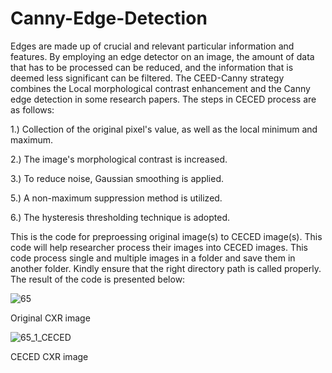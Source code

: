# Canny-Edge-Detection

Edges are made up of crucial and relevant particular information and features. By employing an edge detector on an image, the amount of data that has to be processed can be reduced, and the information that is deemed less significant can be filtered. The CEED-Canny strategy combines the Local morphological contrast enhancement and the Canny edge detection in some research papers. The steps in CECED process are as follows:

1.) Collection of the original pixel's value, as well as the local minimum and maximum.

2.) The image's morphological contrast is increased.

3.) To reduce noise, Gaussian smoothing is applied.

5.) A non-maximum suppression method is utilized.

6.) The hysteresis thresholding technique is adopted.

This is the code for preproessing original image(s) to CECED image(s). This code will help researcher process their images into CECED images. This code process single and multiple images in a folder and save them in another folder. Kindly ensure that the right directory path is called properly. The result of the code is presented below:


![65](https://user-images.githubusercontent.com/61402731/149646870-16d2d041-d0e2-47c7-bdd3-abbf0012e726.jpg)

Original CXR image


![65_1_CECED](https://user-images.githubusercontent.com/61402731/149646872-52b86505-8161-4f84-992f-8b9701960441.jpeg)

CECED CXR image
